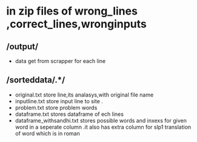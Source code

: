 # in zip files  of wrong_lines ,correct_lines,wronginputs
## /output/
- data get from scrapper for each line

## /sorteddata/.*/
- original.txt store line,its analasys,with original file name
- inputline.txt store input line to site .
- problem.txt store problem words
- dataframe.txt stores dataframe of ech lines
- dataframe_withsandhi.txt stores possible words and inxexs for given word in a seperate column .it also has extra column for slp1 translation of word which is in roman
